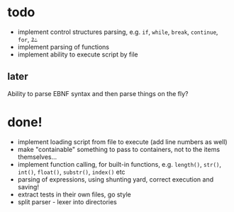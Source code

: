 # todo

* implement control structures parsing, e.g. `if`, `while`, `break`, `continue`, `for`, ~~`?:`~~
* implement parsing of functions
* implement ability to execute script by file


## later

Ability to parse EBNF syntax and then parse things on the fly?



# done!

* implement loading script from file to execute (add line numbers as well)
* make "containable" something to pass to containers, not to the items themselves...
* implement function calling, for built-in functions, e.g.
`length()`, `str()`, `int()`, `float()`, `substr()`, `index()` etc
* parsing of expressions, using shunting yard, correct execution and saving!
* extract tests in their own files, go style
* split parser - lexer into directories
